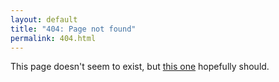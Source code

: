 ```yaml
---
layout: default
title: "404: Page not found"
permalink: 404.html
---
```


This page doesn't seem to exist, but [this one](/) hopefully should.
